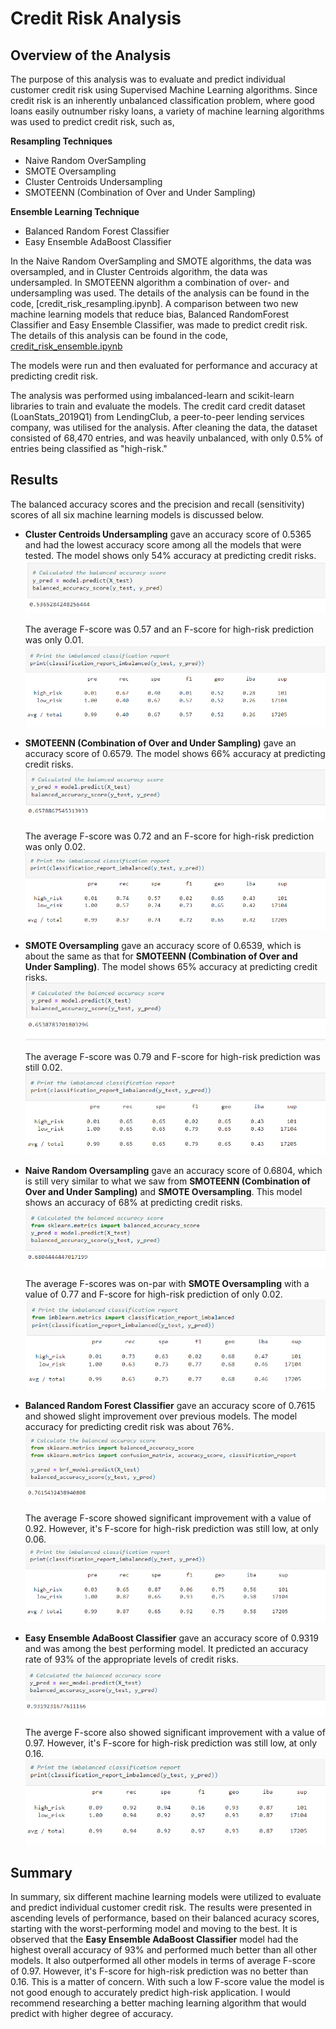 # Credit Risk Analysis

## Overview of the Analysis

The purpose of this analysis was to evaluate and predict individual customer credit risk using Supervised Machine Learning algorithms. Since credit risk is an inherently unbalanced classification problem, where good loans easily outnumber risky loans, a variety of machine learning algorithms was used to predict credit risk, such as,

**Resampling Techniques**
* Naive Random OverSampling
* SMOTE Oversampling 
* Cluster Centroids Undersampling
* SMOTEENN (Combination of Over and Under Sampling)

**Ensemble Learning Technique**
* Balanced Random Forest Classifier
* Easy Ensemble AdaBoost Classifier

In the Naive Random OverSampling and SMOTE algorithms, the data was oversampled, and in Cluster Centroids algorithm, the data was undersampled. In SMOTEENN algorithm a combination of over- and undersampling was used. The details of the analysis can be found in the code, [credit_risk_resampling.ipynb]. A comparison between two new machine learning models that reduce bias, Balanced RandomForest Classifier and Easy Ensemble Classifier, was made to predict credit risk. The details of this analysis can be found in the code, [credit_risk_ensemble.ipynb](https://github.com/dshetty100/Credit_Risk_Analysis/blob/main/credit_risk_ensemble.ipynb)

The models were run and then evaluated for performance and accuracy at predicting credit risk.

The analysis was performed using imbalanced-learn and scikit-learn libraries to train and evaluate the models. The credit card credit dataset (LoanStats_2019Q1) from LendingClub, a peer-to-peer lending services company, was utilised for the analysis. After cleaning the data, the dataset consisted of 68,470 entries, and was heavily unbalanced, with only 0.5% of entries being classified as "high-risk."



## Results

The balanced accuracy scores and the precision and recall (sensitivity) scores of all six machine learning models is discussed below.

* **Cluster Centroids Undersampling** gave an accuracy score of 0.5365 and had the lowest accuracy score among all the models that were tested. The model shows only 54% accuracy at predicting credit risks.
    ![Cluster Centroids Undersampling Balanced Accuracy Score](Images/CC_BA.png)

    The average F-score was 0.57 and an F-score for high-risk prediction was only 0.01.
    ![Cluster Centroids Undersampling Imbalanced Classifications Report](Images/CC_CR.png)

* **SMOTEENN (Combination of Over and Under Sampling)** gave an accuracy score of 0.6579. The model shows 66% accuracy at predicting credit risks. 
    ![Combination Sampling Balanced Accuracy Score](Images/SMOTEEN_BA.png)

    The average F-score was 0.72 and an F-score for high-risk prediction was only 0.02.
    ![Combination Sampling Imbalanced Classifications Report](Images/SMOTEEN_CR.png)

* **SMOTE Oversampling** gave an accuracy score of 0.6539, which is about the same as that for **SMOTEENN (Combination of Over and Under Sampling)**. The model shows 65% accuracy at predicting credit risks.
    ![SMOTE Oversampling Balanced Accuracy Score](Images/SMOTE_BA.png)

    The average F-score was 0.79 and F-score for high-risk prediction was still 0.02.
    ![SMOTE Oversampling Imbalanced Classifications Report](Images/SMOTE_CR.png)

* **Naive Random Oversampling** gave an accuracy score of 0.6804, which is still very similar to what we saw from **SMOTEENN (Combination of Over and Under Sampling)** and **SMOTE Oversampling**. This model shows an accuracy of 68% at predicting credit risks.
    ![Random Oversampling Balanced Accuracy Score](Images/NRO_BA.png)

    The average F-scores was on-par with **SMOTE Oversampling** with a value of 0.77 and F-score for high-risk prediction of only 0.02.
    ![Random Oversampling Imbalanced Classifications Report](Images/NRO_CR.png)

* **Balanced Random Forest Classifier** gave an accuracy score of 0.7615 and showed slight improvement over previous models. The model accuracy for predicting credit risk was about 76%.
    ![Balanced Random Forest Classifier Balanced Accuracy Score](Images/BRFC_BA.png)

    The average F-score showed significant improvement with a value of 0.92. However, it's F-score for high-risk prediction was still low, at only 0.06.    
    ![Balanced Random Forest Classifier Imbalanced Classifications Report](Images/BRFC_CR.png)

* **Easy Ensemble AdaBoost Classifier** gave an accuracy score of 0.9319 and was among the best performing model. It predicted an accuracy rate of 93% of the appropriate levels of credit risks.
    ![Easy Ensemble AdaBoost Classifier Balanced Accuracy Score](Images/EEAC_BA.png)

    The averge F-score also showed significant improvement with a value of 0.97. However, it's F-score for high-risk prediction was still low, at only 0.16.      
    ![Easy Ensemble AdaBoost Classifier Imbalanced Classifications Report](Images/EEAC_CR.png)

## Summary

In summary, six different machine learning models were utilized to evaluate and predict individual customer credit risk.
The results were presented in ascending levels of performance, based on their balanced acuracy scores, starting with the worst-performing model and moving to the best. It is observed that 
the **Easy Ensemble AdaBoost Classifier** model had the highest overall accuracy of 93% and performed much better than all other models. It also outperformed all other models in terms of average F-score of 0.97. However, it's F-score for high-risk prediction was no better than 0.16. This is a matter of concern. With such a low F-score value the model is not good enough to accurately predict high-risk application. I would recommend researching a better maching learning algorithm that would predict with higher degree of accuracy. 


